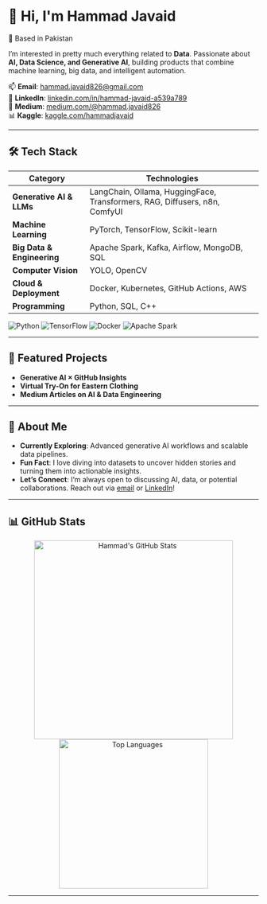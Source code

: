 # 👋 Hi, I'm Hammad Javaid 
📍 Based in Pakistan

I’m interested in pretty much everything related to **Data**.
Passionate about **AI, Data Science, and Generative AI**, building products that combine machine learning, big data, and intelligent automation.


📫 **Email**: [hammad.javaid826@gmail.com](mailto:hammad.javaid826@gmail.com)  
💼 **LinkedIn**: [linkedin.com/in/hammad-javaid-a539a789](https://www.linkedin.com/in/hammad-javaid-a539a789/)  
📝 **Medium**: [medium.com/@hammad.javaid826](https://medium.com/@hammad.javaid826)  
📊 **Kaggle**: [kaggle.com/hammadjavaid](https://www.kaggle.com/hammadjavaid)  

---

## 🛠 Tech Stack
| **Category**               | **Technologies**                                                              |
|----------------------------|-------------------------------------------------------------------------------|
| **Generative AI & LLMs**   | LangChain, Ollama, HuggingFace, Transformers, RAG, Diffusers, n8n, ComfyUI    |
| **Machine Learning**       | PyTorch, TensorFlow, Scikit-learn                                             |
| **Big Data & Engineering** | Apache Spark, Kafka, Airflow, MongoDB, SQL                                    |
| **Computer Vision**        | YOLO, OpenCV                                                                  |
| **Cloud & Deployment**     | Docker, Kubernetes, GitHub Actions, AWS                                       |
| **Programming**            | Python, SQL, C++                                                              |

![Python](https://img.shields.io/badge/-Python-3776AB?logo=python&logoColor=white&style=flat)
![TensorFlow](https://img.shields.io/badge/-TensorFlow-FF6F00?logo=tensorflow&logoColor=white&style=flat)
![Docker](https://img.shields.io/badge/-Docker-2496ED?logo=docker&logoColor=white&style=flat)
![Apache Spark](https://img.shields.io/badge/-Apache%20Spark-E25A1C?logo=apachespark&logoColor=white&style=flat)

---

## 🔭 Featured Projects
- **Generative AI × GitHub Insights**  
- **Virtual Try-On for Eastern Clothing**  
- **Medium Articles on AI & Data Engineering**  

---

## 🌟 About Me
- **Currently Exploring**: Advanced generative AI workflows and scalable data pipelines.  
- **Fun Fact**: I love diving into datasets to uncover hidden stories and turning them into actionable insights.  
- **Let’s Connect**: I’m always open to discussing AI, data, or potential collaborations. Reach out via [email](mailto:hammad.javaid826@gmail.com) or [LinkedIn](https://www.linkedin.com/in/hammad-javaid-a539a789/)!

---

## 📊 GitHub Stats
<p align="center">
  <img src="https://github-readme-stats.vercel.app/api?username=chussboi96&show_icons=true&theme=radical" alt="Hammad's GitHub Stats" width="400"/>
  <img src="https://github-readme-stats.vercel.app/api/top-langs/?username=chussboi96&layout=compact&theme=radical" alt="Top Languages" width="300"/>
</p>

---
